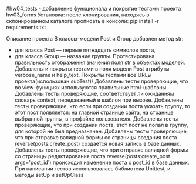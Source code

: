 #hw04_tests - добавление функционала и покрытие тестами проекта hw03_forms
Установка:
после клонирования, находясь в склонированном каталоге прописать в консоли: pip install -r requirements.txt

Описание проекта
В классы-модели Post и Group добавлен метод str:
- для класса Post — первые пятнадцать символов поста,
- для класса Group — название группы.
Протестирована правильность отображения значения поля str в объектах моделей.
Добавлены и покрыты тестами в поля модели Post атрибуты verbose_name и help_text.
Покрыты тестами все URLы проекта(использован subTest)/
Добавлены тесты проверяющие, что во view-функциях используются правильные html-шаблоны.
Добавлены тесты проверяющие, соответствует ли ожиданиям словарь context, передаваемый в шаблон при вызове.
Добавлены тесты проверяющие, что если при создании поста указать группу, то этот пост появляется:
на главной странице сайта,
на странице выбранной группы,
в профайле пользователя.
Добавлены тесты проверяющие, что при создании поста, этот пост не попал в группу, для которой не был предназначен.
Добавлены тесты проверяющие, что при отправке валидной формы со страницы создания поста reverse(posts:create_post) создаётся новая запись в базе данных.
Добавлены тесты проверяющие, что при отправке валидной формы со страницы редактирования поста reverse(posts:create_post args='post_id') происходит изменение поста с post_id в базе данных.
При написании тестов использовалась библиотека Unittest, и методы setUp и setUpClass
